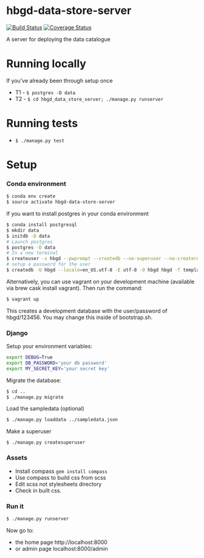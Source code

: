 # hbgd-data-store-server
[![Build Status](https://travis-ci.com/ContinuumIO/hbgd-data-store-server.svg?token=e99xQta9RGMTxjpudRgm&branch=master)](https://travis-ci.com/ContinuumIO/hbgd-data-store-server)
[![Coverage Status](https://coveralls.io/repos/github/ContinuumIO/hbgd-data-store-server/badge.svg?t=NUhb53)](https://coveralls.io/github/ContinuumIO/hbgd-data-store-server)


A server for deploying the data catalogue

# Running locally
If you've already been through setup once

* T1 - ``$ postgres -D data``
* T2 - ``$ cd hbgd_data_store_server; ./manage.py runserver``

# Running tests
* ``$ ./manage.py test``

# Setup

### Conda environment

```sh
$ conda env create
$ source activate hbgd-data-store-server
```

If you want to install postgres in your conda environment
```sh
$ conda install postgresql
$ mkdir data
$ initdb -D data
# Launch postgres
$ postgres -D data
# In a new terminal
$ createuser -s hbgd --pwprompt --createdb --no-superuser --no-createrole
# setup a password for the user
$ createdb -U hbgd --locale=en_US.utf-8 -E utf-8 -O hbgd hbgd -T template0
```

Alternatively, you can use vagrant on your development machine (available via
brew cask install vagrant). Then run the command:

```sh
$ vagrant up
```

This creates a development database with the user/password of hbgd/123456. You
may change this inside of bootstrap.sh.

### Django

Setup your environment variables:
```sh
export DEBUG=True
export DB_PASSWORD='your db password'
export MY_SECRET_KEY='your secret key'
```

Migrate the database:

```sh
$ cd ..
$ ./manage.py migrate
```

Load the sampledata (optional)
```sh
$ ./manage.py loaddata ../sampledata.json
```

Make a superuser
```
$ ./manage.py createsuperuser
```

### Assets

* Install compass  ``gem install compass``
* Use compass to build css from scss
* Edit scss not stylesheets directory
* Check in built css.


### Run it

```sh
$ ./manage.py runserver
```

Now go to:
 - the home page http://localhost:8000
 - or admin page localhost:8000/admin

